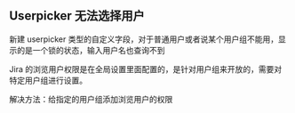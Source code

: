 ## Userpicker 无法选择用户

新建 userpicker 类型的自定义字段，对于普通用户或者说某个用户组不能用，显示的是一个锁的状态，输入用户名也查询不到

Jira 的浏览用户权限是在全局设置里面配置的，是针对用户组来开放的，需要对特定用户组进行设置。

解决方法：给指定的用户组添加浏览用户的权限
